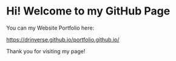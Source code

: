 # Hi! Welcome to my GitHub Page

You can my Website Portfolio here:

https://drinverse.github.io/portfolio.github.io/

Thank you for visiting my page!
